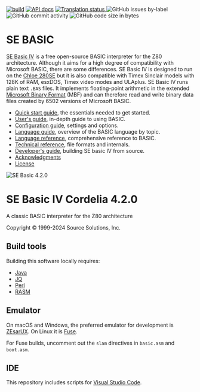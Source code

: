 [![build](https://github.com/source-solutions/sebasic4/actions/workflows/main.yml/badge.svg)](https://github.com/source-solutions/sebasic4/actions/workflows/main.yml)
[![API docs](https://github.com/source-solutions/sebasic4/actions/workflows/api.yml/badge.svg)](https://github.com/source-solutions/sebasic4/actions/workflows/api.yml)
<a href="https://hosted.weblate.org/engage/sebasic4/">
<img src="https://hosted.weblate.org/widgets/sebasic4/-/svg-badge.svg" alt="Translation status" />
</a>
![GitHub issues by-label](https://img.shields.io/github/issues/source-solutions/sebasic4/bug)
![GitHub commit activity](https://img.shields.io/github/commit-activity/m/source-solutions/sebasic4)
![GitHub code size in bytes](https://img.shields.io/github/languages/code-size/source-solutions/sebasic4)

# SE BASIC

[SE Basic IV](https://source-solutions.github.io/sebasic4/) is a free open-source BASIC interpreter for the Z80 architecture. Although it aims for a high degree of compatibility with Microsoft BASIC, there are some differences. SE Basic IV is designed to run on the [Chloe 280SE](https://www.patreon.com/chloe280se) but it is also compatible with Timex Sinclair models with 128K of RAM, esxDOS, Timex video modes and ULAplus. SE Basic IV runs plain text `.BAS` files. It implements floating-point arithmetic in the extended [Microsoft Binary Format](https://github.com/source-solutions/sebasic4/wiki/Technical-reference#microsoft-binary-format-extended) (MBF) and can therefore read and write binary data files created by 6502 versions of Microsoft BASIC.  

* [Quick start guide](https://github.com/source-solutions/sebasic4/wiki/Quick-start-guide), the essentials needed to get started.
* [User's guide](https://github.com/source-solutions/sebasic4/wiki/User's-guide), in-depth guide to using BASIC.
* [Configuration guide](https://github.com/source-solutions/sebasic4/wiki/Configuration-guide), settings and options.
* [Language guide](https://github.com/source-solutions/sebasic4/wiki/Language-guide), overview of the BASIC language by topic.
* [Language reference](https://github.com/source-solutions/sebasic4/wiki/Language-reference), comprehensive reference to BASIC.
* [Technical reference](https://github.com/source-solutions/sebasic4/wiki/Technical-reference), file formats and internals.
* [Developer's guide](https://github.com/source-solutions/sebasic4/wiki/Developer-guide), building SE basic IV from source.
* [Acknowledgments](https://github.com/source-solutions/sebasic4/wiki/Acknowledgments)
* [License](https://github.com/source-solutions/sebasic4/wiki/License)

![SE Basic 4.2.0](https://github.com/source-solutions/sebasic4/raw/gh-pages/images/sebasic4-2.png)

# SE Basic IV Cordelia 4.2.0
A classic BASIC interpreter for the Z80 architecture

Copyright © 1999-2024 Source Solutions, Inc.

## Build tools
Building this software locally requires:
* [Java](https://www.java.com)
* [JQ](https://stedolan.github.io/jq/)
* [Perl](https://www.perl.org/)
* [RASM](https://github.com/EdouardBERGE/rasm)

## Emulator
On macOS and Windows, the preferred emulator for development is [ZEsarUX](https://github.com/chernandezba/zesarux). On Linux it is [Fuse](https://fuse-emulator.sourceforge.net/).

For Fuse builds, uncomment out the `slam` directives in `basic.asm` and `boot.asm`.

## IDE
This repository includes scripts for [Visual Studio Code](https://code.visualstudio.com/ "Visual Studio Code").
